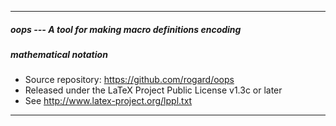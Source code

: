 ----------------------------------------------------------------
##### oops --- A tool for making macro definitions encoding
##### mathematical notation
- Source repository: https://github.com/rogard/oops
- Released under the LaTeX Project Public License v1.3c or later
- See http://www.latex-project.org/lppl.txt
----------------------------------------------------------------



